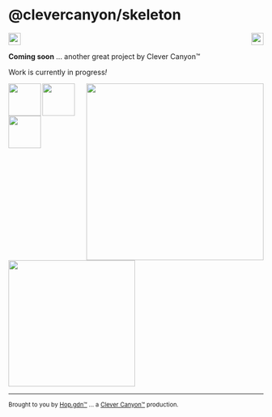 # @clevercanyon/skeleton

<img src="https://r2.hop.gdn/assets/images/code.gif" width="24" align="right" />
<img src="https://r2.hop.gdn/assets/brands/clevercanyon/logo-on-light-bg.svg" height="24" />

**Coming soon** ... another great project by Clever Canyon™

Work is currently in progress<em>!</em>

<img src="https://r2.hop.gdn/assets/images/github-snake.gif" width="350" align="right" />
<img src="https://r2.hop.gdn/assets/images/typescript.svg" width="64" align="left" />
<img src="https://r2.hop.gdn/assets/images/javascript.svg" width="64" align="left" />
<img src="https://r2.hop.gdn/assets/images/nodejs.svg" width="64" align="left" />
<img src="https://r2.hop.gdn/assets/images/manufacturetocat.png" width="250" />

---

<small>Brought to you by [Hop.gdn™](https://hop.gdn/) … a [Clever Canyon™](https://clevercanyon.com/) production.</small>
